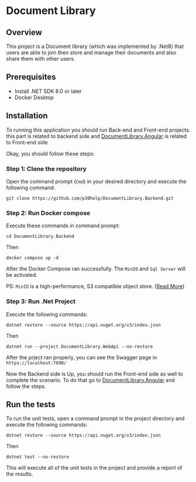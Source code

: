 # Document Library

## Overview
This project is a Document library (which was implemented by .Net8) that users are able to join then store and manage their documents and also share them with other users.

## Prerequisites
- Install .NET SDK 8.0 or later
- Docker Desktop

## Installation

To running this application you should run Back-end and Front-end projects. this part is related to backend side and <a href="https://github.com/p30help/DocumentLibrary.Angular">DocumentLibrary.Angular</a> is related to Front-end side

Okay, you should follow these steps:

### Step 1: Clone the repository

Open the command prompt (``Cmd``) in your desired directory and execute the following command:

``git clone https://github.com/p30help/DocumentLibrary.Backend.git``

### Step 2: Run Docker compose
Execute these commands in command prompt:

``cd DocumentLibrary.Backend``

Then

``docker compose up -d``

After the Docker Compose ran successfully. The ``MinIO`` and ``Sql Server`` will be activated.

PS: ``MinIO`` is a high-performance, S3 compatible object store. (<a href="https://min.io/">Read More</a>)

### Step 3: Run .Net Project
Execute the following commands:

``dotnet restore --source https://api.nuget.org/v3/index.json``

Then

``dotnet run --project DocumentLibrary.WebApi --no-restore``


After the prject ran properly, you can see the Swagger page in ``https://localhost:7090/``

Now the Backend side is Up, you should run the Front-end side as well to complete the scenario. To do that go to <a href="https://github.com/p30help/DocumentLibrary.Angular">DocumentLibrary.Angular</a> and follow the steps.

## Run the tests

To run the unit tests, open a command prompt in the project directory and execute the following commands:

``dotnet restore --source https://api.nuget.org/v3/index.json``

Then

``dotnet test --no-restore``

This will execute all of the unit tests in the project and provide a report of the results.
